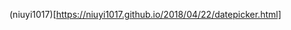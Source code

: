 <!-- https://github.com/niuyi1017/imooc/tree/master/DataPicker -->

(niuyi1017)[https://niuyi1017.github.io/2018/04/22/datepicker.html]
